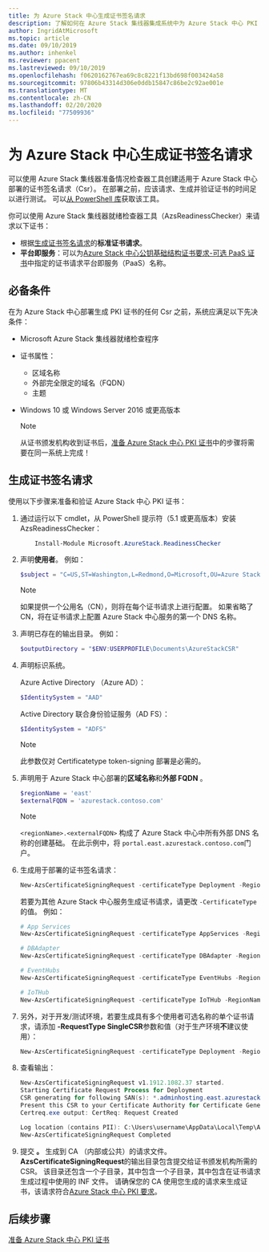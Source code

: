 ```yaml
---
title: 为 Azure Stack 中心生成证书签名请求
description: 了解如何在 Azure Stack 集线器集成系统中为 Azure Stack 中心 PKI 证书生成证书签名请求。
author: IngridAtMicrosoft
ms.topic: article
ms.date: 09/10/2019
ms.author: inhenkel
ms.reviewer: ppacent
ms.lastreviewed: 09/10/2019
ms.openlocfilehash: f0620162767ea69c8c8221f13bd698f003424a58
ms.sourcegitcommit: 97806b43314d306e0ddb15847c86be2c92ae001e
ms.translationtype: MT
ms.contentlocale: zh-CN
ms.lasthandoff: 02/20/2020
ms.locfileid: "77509936"
---
```

# <a name="generate-certificate-signing-requests-for-azure-stack-hub"></a>为 Azure Stack 中心生成证书签名请求

可以使用 Azure Stack 集线器准备情况检查器工具创建适用于 Azure Stack 中心部署的证书签名请求（Csr）。 在部署之前，应该请求、生成并验证证书的时间足以进行测试。 可以[从 PowerShell 库](https://aka.ms/AzsReadinessChecker)获取该工具。

你可以使用 Azure Stack 集线器就绪检查器工具（AzsReadinessChecker）来请求以下证书：

- 根据[生成证书签名请求](azure-stack-get-pki-certs.md#generate-certificate-signing-requests)的**标准证书请求**。
- **平台即服务**：可以为[Azure Stack 中心公钥基础结构证书要求-可选 PaaS 证书](azure-stack-pki-certs.md#optional-paas-certificates)中指定的证书请求平台即服务（PaaS）名称。

## <a name="prerequisites"></a>必备条件

在为 Azure Stack 中心部署生成 PKI 证书的任何 Csr 之前，系统应满足以下先决条件：

- Microsoft Azure Stack 集线器就绪检查程序
- 证书属性：
  - 区域名称
  - 外部完全限定的域名（FQDN）
  - 主题
- Windows 10 或 Windows Server 2016 或更高版本

  > [!NOTE]  
  > 从证书颁发机构收到证书后，[准备 Azure Stack 中心 PKI 证书](azure-stack-prepare-pki-certs.md)中的步骤将需要在同一系统上完成！

## <a name="generate-certificate-signing-requests"></a>生成证书签名请求

使用以下步骤来准备和验证 Azure Stack 中心 PKI 证书：

1. 通过运行以下 cmdlet，从 PowerShell 提示符（5.1 或更高版本）安装 AzsReadinessChecker：

    ```powershell  
        Install-Module Microsoft.AzureStack.ReadinessChecker
    ```

2. 声明**使用者**。 例如：

    ```powershell  
    $subject = "C=US,ST=Washington,L=Redmond,O=Microsoft,OU=Azure Stack Hub"
    ```

    > [!NOTE]  
    > 如果提供一个公用名（CN），则将在每个证书请求上进行配置。 如果省略了 CN，将在证书请求上配置 Azure Stack 中心服务的第一个 DNS 名称。

3. 声明已存在的输出目录。 例如：

    ```powershell  
    $outputDirectory = "$ENV:USERPROFILE\Documents\AzureStackCSR"
    ```

4. 声明标识系统。

    Azure Active Directory （Azure AD）：

    ```powershell
    $IdentitySystem = "AAD"
    ```

    Active Directory 联合身份验证服务（AD FS）：

    ```powershell
    $IdentitySystem = "ADFS"
    ```
    > [!NOTE]  
    > 此参数仅对 Certificatetype token-signing 部署是必需的。

5. 声明用于 Azure Stack 中心部署的**区域名称**和**外部 FQDN** 。

    ```powershell
    $regionName = 'east'
    $externalFQDN = 'azurestack.contoso.com'
    ```

    > [!NOTE]  
    > `<regionName>.<externalFQDN>` 构成了 Azure Stack 中心中所有外部 DNS 名称的创建基础。 在此示例中，将 `portal.east.azurestack.contoso.com`门户。  

6. 生成用于部署的证书签名请求：

    ```powershell  
    New-AzsCertificateSigningRequest -certificateType Deployment -RegionName $regionName -FQDN $externalFQDN -subject $subject -OutputRequestPath $OutputDirectory -IdentitySystem $IdentitySystem
    ```

    若要为其他 Azure Stack 中心服务生成证书请求，请更改 `-CertificateType`的值。 例如：

    ```powershell  
    # App Services
    New-AzsCertificateSigningRequest -certificateType AppServices -RegionName $regionName -FQDN $externalFQDN -subject $subject -OutputRequestPath $OutputDirectory

    # DBAdapter
    New-AzsCertificateSigningRequest -certificateType DBAdapter -RegionName $regionName -FQDN $externalFQDN -subject $subject -OutputRequestPath $OutputDirectory

    # EventHubs
    New-AzsCertificateSigningRequest -certificateType EventHubs -RegionName $regionName -FQDN $externalFQDN -subject $subject -OutputRequestPath $OutputDirectory

    # IoTHub
    New-AzsCertificateSigningRequest -certificateType IoTHub -RegionName $regionName -FQDN $externalFQDN -subject $subject -OutputRequestPath $OutputDirectory
    ```

7. 另外，对于开发/测试环境，若要生成具有多个使用者可选名称的单个证书请求，请添加 **-RequestType SingleCSR**参数和值（对于生产环境**不**建议使用）：

    ```powershell  
    New-AzsCertificateSigningRequest -certificateType Deployment -RegionName $regionName -FQDN $externalFQDN -RequestType SingleCSR -subject $subject -OutputRequestPath $OutputDirectory -IdentitySystem $IdentitySystem
    ```

8.  查看输出：

    ```powershell  
    New-AzsCertificateSigningRequest v1.1912.1082.37 started.
    Starting Certificate Request Process for Deployment
    CSR generating for following SAN(s): *.adminhosting.east.azurestack.contoso.com,*.adminvault.east.azurestack.contoso.com,*.blob.east.azurestack.contoso.com,*.hosting.east.azurestack.contoso.com,*.queue.east.azurestack.contoso.com,*.table.east.azurestack.contoso.com,*.vault.east.azurestack.contoso.com,adminmanagement.east.azurestack.contoso.com,adminportal.east.azurestack.contoso.com,management.east.azurestack.contoso.com,portal.east.azurestack.contoso.com
    Present this CSR to your Certificate Authority for Certificate Generation: C:\Users\checker\Documents\AzureStackCSR\wildcard_adminhosting_east_azurestack_contoso_com_CertRequest_20191219140359.req
    Certreq.exe output: CertReq: Request Created

    Log location (contains PII): C:\Users\username\AppData\Local\Temp\AzsReadinessChecker\AzsReadinessChecker.log
    New-AzsCertificateSigningRequest Completed
    ```

9.  提交 **。** 生成到 CA （内部或公共）的请求文件。 **AzsCertificateSigningRequest**的输出目录包含提交给证书颁发机构所需的 CSR。 该目录还包含一个子目录，其中包含一个子目录，其中包含在证书请求生成过程中使用的 INF 文件。 请确保您的 CA 使用您生成的请求来生成证书，该请求符合[Azure Stack 中心 PKI 要求](azure-stack-pki-certs.md)。

## <a name="next-steps"></a>后续步骤

[准备 Azure Stack 中心 PKI 证书](azure-stack-prepare-pki-certs.md)
